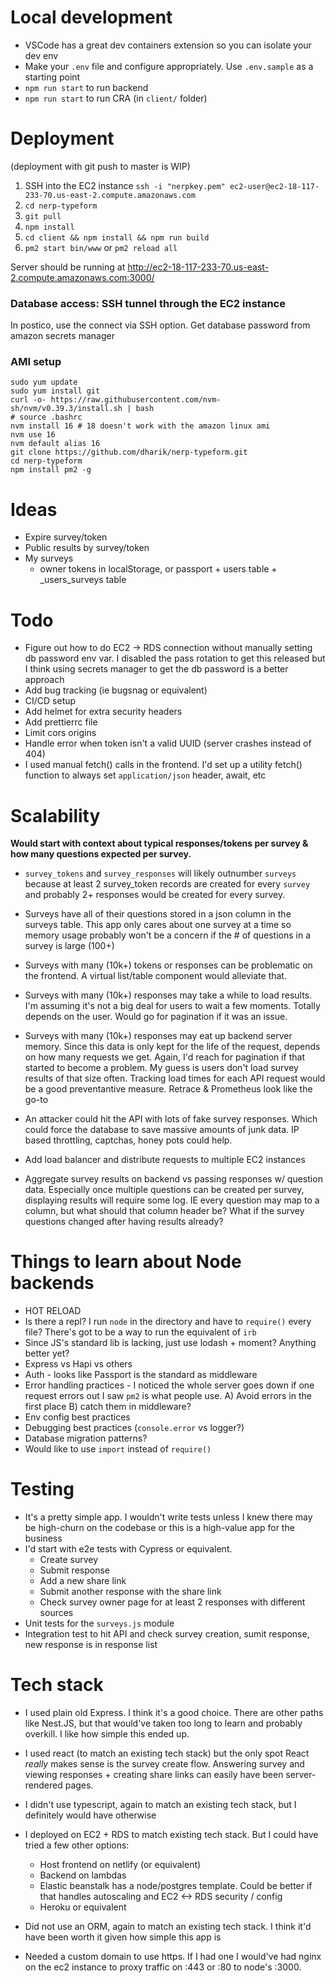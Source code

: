 # Local development

* VSCode has a great dev containers extension so you can isolate your dev env
* Make your `.env` file and configure appropriately. Use `.env.sample` as a starting point
* `npm run start` to run backend
* `npm run start` to run CRA (in `client/` folder)

# Deployment

(deployment with git push to master is WIP)

1. SSH into the EC2 instance `ssh -i "nerpkey.pem" ec2-user@ec2-18-117-233-70.us-east-2.compute.amazonaws.com`
2. `cd nerp-typeform`
2. `git pull`
3. `npm install`
4. `cd client && npm install && npm run build`
5. `pm2 start bin/www` or `pm2 reload all`

Server should be running at 
http://ec2-18-117-233-70.us-east-2.compute.amazonaws.com:3000/

### Database access: SSH tunnel through the EC2 instance

In postico, use the connect via SSH option.
Get database password from amazon secrets manager


### AMI setup
```
sudo yum update
sudo yum install git
curl -o- https://raw.githubusercontent.com/nvm-sh/nvm/v0.39.3/install.sh | bash
# source .bashrc
nvm install 16 # 18 doesn't work with the amazon linux ami
nvm use 16
nvm default alias 16
git clone https://github.com/dharik/nerp-typeform.git
cd nerp-typeform
npm install pm2 -g
```

# Ideas

* Expire survey/token
* Public results by survey/token
* My surveys
  * owner tokens in localStorage, or passport + users table + _users_surveys table

# Todo

* Figure out how to do EC2 -> RDS connection without manually setting
db password env var. I disabled the pass rotation to get this released
but I think using secrets manager to get the db password is a better
approach
* Add bug tracking (ie bugsnag or equivalent)
* CI/CD setup
* Add helmet for extra security headers
* Add prettierrc file
* Limit cors origins
* Handle error when token isn't a valid UUID (server crashes instead of 404)
* I used manual fetch() calls in the frontend. I'd set up a utility fetch()
function to always set `application/json` header, await, etc

# Scalability

__Would start with context about typical responses/tokens per survey 
& how many questions expected per survey.__

* `survey_tokens` and `survey_responses` will likely outnumber `surveys` because
at least 2 survey_token records are created for every `survey` and probably 2+
responses would be created for every survey.

* Surveys have all of their questions stored in a json column in the surveys table.
This app only cares about one survey at a time so memory usage probably won't be
a concern if the # of questions in a survey is large (100+)

* Surveys with many (10k+) tokens or responses can be problematic on the frontend.
A virtual list/table component would alleviate that. 

* Surveys with many (10k+) responses may take a while to load results. I'm assuming
it's not a big deal for users to wait a few moments. Totally depends on the user.
Would go for pagination if it was an issue.

* Surveys with many (10k+) responses may eat up backend server memory. Since this data
is only kept for the life of the request, depends on how many requests we get. Again,
I'd reach for pagination if that started to become a problem. My guess is users don't 
load survey results of that size often. Tracking load times for each API request would 
be a good preventantive measure. Retrace & Prometheus look like the go-to

* An attacker could hit the API with lots of fake survey responses. Which could
force the database to save massive amounts of junk data. IP based throttling,
captchas, honey pots could help.

* Add load balancer and distribute requests to multiple EC2 instances

* Aggregate survey results on backend vs passing responses w/ question data.
Especially once multiple questions can be created per survey, displaying
results will require some log. IE every question may map to a column, but
what should that column header be? What if the survey questions changed 
after having results already?




# Things to learn about Node backends

* HOT RELOAD
* Is there a repl? I run `node` in the directory and have to `require()` every file?
There's got to be a way to run the equivalent of `irb`
* Since JS's standard lib is lacking, just use lodash + moment? Anything better yet?
* Express vs Hapi vs others
* Auth - looks like Passport is the standard as middleware
* Error handling practices - I noticed the whole server goes down if one request errors out
  I saw `pm2` is what people use. A) Avoid errors in the first place B) catch them in middleware?
* Env config best practices
* Debugging best practices (`console.error` vs logger?)
* Database migration patterns?
* Would like to use `import` instead of `require()`


# Testing

* It's a pretty simple app. I wouldn't write tests unless I knew there may be
high-churn on the codebase or this is a high-value app for the business
* I'd start with e2e tests with Cypress or equivalent.
  * Create survey
  * Submit response
  * Add a new share link
  * Submit another response with the share link
  * Check survey owner page for at least 2 responses with
    different sources
* Unit tests for the `surveys.js` module
* Integration test to hit API and check survey creation, sumit response, new response is in response list

# Tech stack

* I used plain old Express. I think it's a good choice. There are other
paths like Nest.JS, but that would've taken too long to learn and probably
overkill. I like how simple this ended up.

* I used react (to match an existing tech stack) but the only spot
React *really* makes sense is the survey create flow. Answering survey
and viewing responses + creating share links can easily have been
server-rendered pages.

* I didn't use typescript, again to match an existing tech stack, but
I definitely would have otherwise

* I deployed on EC2 + RDS to match existing tech stack. But I could have
tried a few other options:
  * Host frontend on netlify (or equivalent)
  * Backend on lambdas
  * Elastic beanstalk has a node/postgres template. Could be better
    if that handles autoscaling and EC2 <-> RDS security / config
  * Heroku or equivalent

* Did not use an ORM, again to match an existing tech stack. I think it'd
have been worth it given how simple this app is

* Needed a custom domain to use https. If I had one I would've had nginx
on the ec2 instance to proxy traffic on :443 or :80 to node's :3000.
